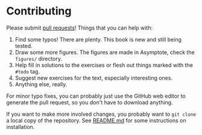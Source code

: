 # Contributing

Please submit [pull requests](https://github.com/vEnhance/1802/pulls)!
Things that you can help with:

1. Find some typos! There are plenty. This book is new and still being tested.
2. Draw some more figures. The figures are made in Asymptote, check the
   `figures/` directory.
3. Help fill in solutions to the exercises or flesh out things marked with
   the `#todo` tag.
4. Suggest new exercises for the text, especially interesting ones.
5. Anything else, really.

For minor typo fixes, you can probably just use the GitHub web editor
to generate the pull request,
so you don't have to download anything.

If you want to make more involved changes,
you probably want to `git clone` a local copy of the repository.
See [README.md](README.md) for some instructions on installation.
